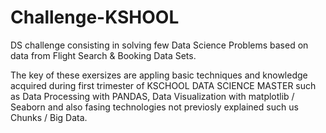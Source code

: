 # Challenge-KSHOOL 

DS challenge consisting in solving few Data Science Problems based on data from Flight Search & Booking Data Sets. 

The key of these exersizes are appling basic techniques and knowledge acquired during first trimester of KSCHOOL DATA SCIENCE MASTER such as 
Data Processing with PANDAS, Data Visualization with matplotlib / Seaborn and also fasing technologies not previosly explained such us Chunks / Big Data. 
